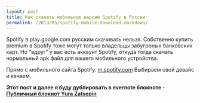 ```yaml
---
layout: post
title: Как скачать мобильную версию Spotify в Росcии
permalink: /2013/05/spotify-mobile-download.markdown/
---
```


Spotify в play.google.com русским скачивать нельзя. Собственно купить premium в Spotify тоже могут только владельцы забугроных банковских карт.
Но "вдруг" у вас есть аккаунт Spotify, откуда тогда скачать нормальный apk файл для вашего мобильного устройства.

Прямо с мобильного сайта Spotify. 
<a href="https://m.spotify.com/int/pick/">m.spotify.com</a>
Выбираем свой девайс и качаем.

**Этот пост и далее я буду дублировать в evernote блокноте - <a href="https://www.evernote.com/pub/yurazatsepin/yurazatsepin">Публичный блокнот Yura Zatsepin</a>**
